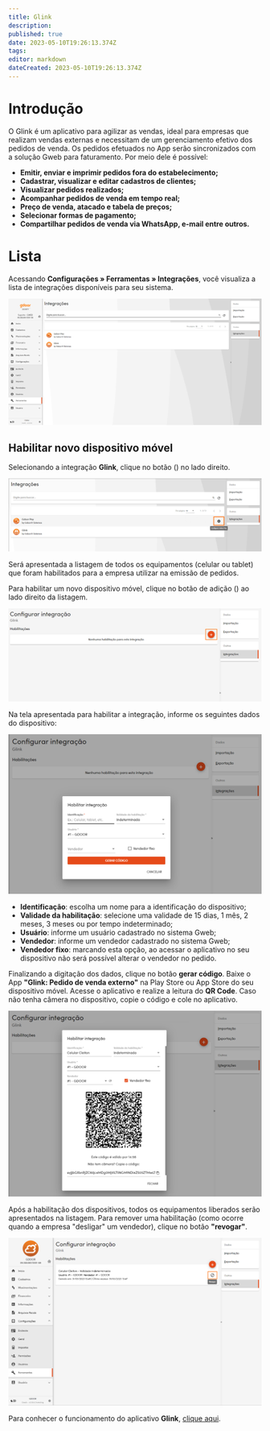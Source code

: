 ```yaml
---
title: Glink
description: 
published: true
date: 2023-05-10T19:26:13.374Z
tags: 
editor: markdown
dateCreated: 2023-05-10T19:26:13.374Z
---
```


# Introdução

O Glink é um aplicativo para agilizar as vendas, ideal para empresas que realizam vendas externas e necessitam de um gerenciamento efetivo dos pedidos de venda. 
Os pedidos efetuados no App serão sincronizados com a solução Gweb para faturamento. Por meio dele é possível:

- **Emitir, enviar e imprimir pedidos fora do estabelecimento;**
- **Cadastrar, visualizar e editar cadastros de clientes;**
- **Visualizar pedidos realizados;**
- **Acompanhar pedidos de venda em tempo real;**
- **Preço de venda, atacado e tabela de preços;**
- **Selecionar formas de pagamento;**
- **Compartilhar pedidos de venda via WhatsApp, e-mail entre outros.**

# Lista
Acessando **Configurações » Ferramentas » Integrações**, você visualiza a lista de integrações disponíveis para seu sistema.

![tela-integracoes.png](/config/ferramentas/tela-integracoes.png)

## Habilitar novo dispositivo móvel
Selecionando a integração **Glink**, clique no botão (<em class="mdi mdi-cog"></em>) no lado direito.

![acesso-configurar.png](/config/ferramentas/acesso-configurar.png)

Será apresentada a listagem de todos os equipamentos (celular ou tablet) que foram habilitados para a empresa utilizar na emissão de pedidos.

Para habilitar um novo dispositivo móvel, clique no botão de adição (<em class="mdi mdi-plus-circle"></em>) ao lado direito da listagem.

![listagem-equipamentos.png](/config/ferramentas/listagem-equipamentos.png)

Na tela apresentada para habilitar a integração, informe os seguintes dados do dispositivo:

![tela-habilitacao.png](/config/ferramentas/tela-habilitacao.png)

- **Identificação**: escolha um nome para a identificação do dispositivo;
- **Validade da habilitação**: selecione uma validade de 15 dias, 1 mês, 2 meses, 3 meses ou por tempo indeterminado;
- **Usuário**: informe um usuário cadastrado no sistema Gweb;
- **Vendedor**: informe um vendedor cadastrado no sistema Gweb;
- **Vendedor fixo**: marcando esta opção, ao acessar o aplicativo no seu dispositivo não será possível alterar o vendedor no pedido.


Finalizando a digitação dos dados, clique no botão **gerar código**. Baixe o App **"Glink: Pedido de venda externo"** na Play Store ou App Store do seu dispositivo móvel. Acesse o aplicativo e realize a leitura do **QR Code**. Caso não tenha câmera no dispositivo, copie o código e cole no aplicativo.

![tela-qrcode.png](/config/ferramentas/tela-qrcode.png)

Após a habilitação dos dispositivos, todos os equipamentos liberados serão apresentados na listagem. Para remover uma habilitação (como ocorre quando a empresa "desligar" um vendedor), clique no botão **"revogar"**.

![revogar.png](/config/ferramentas/revogar.png)


Para conhecer o funcionamento do aplicativo **Glink**, [clique aqui](https://bdc.gdoor.com.br/artigos/novo-glink/#dashboard).










